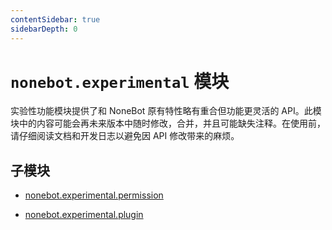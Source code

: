 ```yaml
---
contentSidebar: true
sidebarDepth: 0
---
```


# `nonebot.experimental` 模块 <Badge text="1.8.0+"/>

实验性功能模块提供了和 NoneBot 原有特性略有重合但功能更灵活的 API。此模块中的内容可能会再未来版本中随时修改，合并，并且可能缺失注释。在使用前，请仔细阅读文档和开发日志以避免因 API 修改带来的麻烦。

## 子模块

* [nonebot.experimental.permission](permission/)

* [nonebot.experimental.plugin](plugin/)